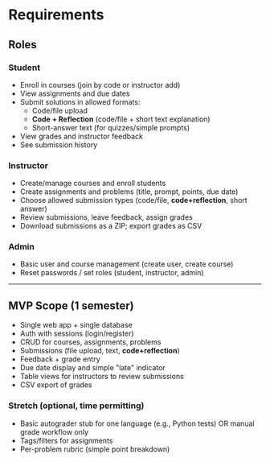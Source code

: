 # Requirements

## Roles

### Student
- Enroll in courses (join by code or instructor add)
- View assignments and due dates
- Submit solutions in allowed formats:
  - Code/file upload
  - **Code + Reflection** (code/file + short text explanation)
  - Short-answer text (for quizzes/simple prompts)
- View grades and instructor feedback
- See submission history

### Instructor
- Create/manage courses and enroll students
- Create assignments and problems (title, prompt, points, due date)
- Choose allowed submission types (code/file, **code+reflection**, short answer)
- Review submissions, leave feedback, assign grades
- Download submissions as a ZIP; export grades as CSV

### Admin
- Basic user and course management (create user, create course)
- Reset passwords / set roles (student, instructor, admin)

---

## MVP Scope (1 semester)
- Single web app + single database
- Auth with sessions (login/register)
- CRUD for courses, assignments, problems
- Submissions (file upload, text, **code+reflection**)
- Feedback + grade entry
- Due date display and simple "late" indicator
- Table views for instructors to review submissions
- CSV export of grades

### Stretch (optional, time permitting)
- Basic autograder stub for one language (e.g., Python tests) OR manual grade workflow only
- Tags/filters for assignments
- Per-problem rubric (simple point breakdown)